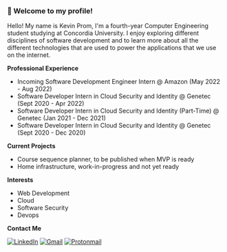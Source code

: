 ### 👋 Welcome to my profile!

Hello! My name is Kevin Prom, I'm a fourth-year Computer Engineering student studying at Concordia University. I enjoy exploring different disciplines of software development and to learn more about all the different technologies that are used to power the applications that we use on the internet.

**Professional Experience**
*  Incoming Software Development Engineer Intern @ Amazon (May 2022 - Aug 2022)
*  Software Developer Intern in Cloud Security and Identity @ Genetec (Sept 2020 - Apr 2022)
*  Software Developer Intern in Cloud Security and Identity (Part-Time) @ Genetec (Jan 2021 - Dec 2021)
*  Software Developer Intern in Cloud Security and Identity @ Genetec (Sept 2020 - Dec 2020)

**Current Projects**
* Course sequence planner, to be published when MVP is ready
* Home infrastructure, work-in-progress and not yet ready

**Interests**
- Web Development
- Cloud
- Software Security
- Devops

**Contact Me**

[![LinkedIn](https://img.shields.io/badge/linkedin-%230077B5.svg?style=for-the-badge&logo=linkedin&logoColor=white)](https://www.linkedin.com/in/kevinprom/)
[![Gmail](https://img.shields.io/badge/Gmail-D14836?style=for-the-badge&logo=gmail&logoColor=white)](mailto:promkev@gmail.com)
[![Protonmail](https://img.shields.io/badge/ProtonMail-8B89CC?style=for-the-badge&logo=protonmail&logoColor=white)](mailto:grypr@protonmail.com)
